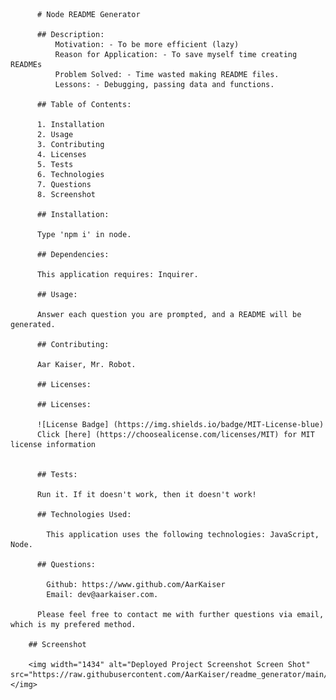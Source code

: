 
          # Node README Generator
          
          ## Description:
              Motivation: - To be more efficient (lazy)
              Reason for Application: - To save myself time creating READMEs
              Problem Solved: - Time wasted making README files.
              Lessons: - Debugging, passing data and functions.

          ## Table of Contents:

          1. Installation
          2. Usage
          3. Contributing
          4. Licenses
          5. Tests
          6. Technologies
          7. Questions
          8. Screenshot

          ## Installation: 
          
          Type 'npm i' in node.

          ## Dependencies:

          This application requires: Inquirer.

          ## Usage:
          
          Answer each question you are prompted, and a README will be generated.

          ## Contributing:

          Aar Kaiser, Mr. Robot.

          ## Licenses:

          ## Licenses:

          ![License Badge] (https://img.shields.io/badge/MIT-License-blue)
          Click [here] (https://choosealicense.com/licenses/MIT) for MIT license information
  

          ## Tests:

          Run it. If it doesn't work, then it doesn't work!

          ## Technologies Used: 
          
            This application uses the following technologies: JavaScript, Node.

          ## Questions:

            Github: https://www.github.com/AarKaiser
            Email: dev@aarkaiser.com.
            
          Please feel free to contact me with further questions via email, which is my prefered method.

        ## Screenshot
        
        <img width="1434" alt="Deployed Project Screenshot Screen Shot" src="https://raw.githubusercontent.com/AarKaiser/readme_generator/main/assets/images/screenshot.png"></img>

        

